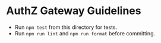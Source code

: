 # AuthZ Gateway Guidelines

- Run `npm test` from this directory for tests.
- Run `npm run lint` and `npm run format` before committing.
